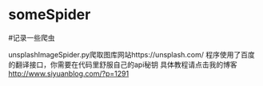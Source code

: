 # someSpider
#记录一些爬虫



unsplashImageSpider.py爬取图库网站https://unsplash.com/ 
程序使用了百度的翻译接口，你需要在代码里舒服自己的api秘钥
具体教程请点击我的博客 http://www.siyuanblog.com/?p=1291 

